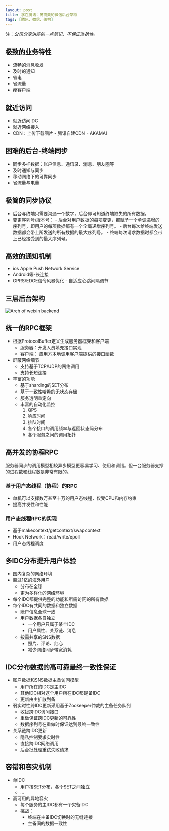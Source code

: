 ```yaml
---
layout: post
title: 学在腾讯：简而美的微信后台架构
tags: [腾讯、微信、架构]
---
```


注：*公司分享讲座的一点笔记，不保证准确性。*

## 极致的业务特性

- 流畅的消息收发
- 及时的通知
- 省电
- 省流量
- 瘦客户端

## 就近访问

- 就近访问IDC
- 就近网络接入
- CDN：上传下载图片
      - 腾讯自建CDN
      - AKAMAI

## 困难的后台-终端同步

- 同步多样数据：账户信息、通讯录、消息、朋友圈等
- 及时通知与同步
- 移动网络下的可靠同步
- 省流量与电量

## 极简的同步协议

- 后台与终端只需要沟通一个数字，后台即可知道终端缺失的所有数据。
- 变更序列号/版本号：
      - 后台对用户数据的每项变更，都赋予一个单调递增的序列号，即用户的每项数据都有一个全局递增序列号。
      - 后台每次给终端发送数据都会带上所发送的所有数据的最大序列号。
      - 终端每次请求数据时都会带上已经接受到的最大序列号。

## 高效的通知机制

- ios Apple Push Network Service
- Android等-长连接
- GPRS/EDGE信令风暴优化
      - 自适应心跳间隔调节

## 三层后台架构

![Arch of weixin backend](https://raw.github.com/youngsterxyf/youngsterxyf.github.com/master/assets/pics/arch-of-weixin-backend.png)

## 统一的RPC框架

- 根据ProtocolBuffer定义生成服务器框架和客户端
     - 服务器：开发人员填充接口实现
     - 客户端： 应用方本地调用客户端提供的接口函数
- 屏蔽网络细节
     - 支持基于TCP/UDP的网络调用
     - 支持长短连接
- 丰富的功能
     - 基于sharding的SET分布
     - 基于一致性哈希的无状态存储
     - 服务透明重定向
     - 丰富的自动化监控
         1. QPS
         2. 响应时间
         3. 排队时间
         4. 各个接口的调用频率与返回状态码分布
         5. 各个服务之间的调用拓扑

## 高并发的协程RPC

服务器同步的调用模型相较异步模型更容易学习、使用和调错。但一台服务器支撑的进程数和线程数是非常有限的。

### 基于用户态线程（协程）的RPC

- 单机可以支撑数万甚至十万的用户态线程，仅受CPU和内存约束
- 提高并发性和性能

### 用户态线程RPC的实现

- 基于makecontext/getcontext/swapcontext
- Hook Network：read/write/epoll
- 用户态线程调度

## 多IDC分布提升用户体验

- 国内复杂的网络环境
- 超过1亿的海外用户
     - 分布在全球
     - 更为多样化的网络环境
- 每个IDC都提供完整的功能和所需访问的所有数据
- 每个IDC有共同的数据和独立数据
     - 账户信息全球一致
     - 用户数据各自独立
         - 一个用户只属于某个IDC
         - 用户属性、关系链、消息
     - 按需共享的SNS数据
         - 照片、评论、红心
         - 减少网络同步带宽消耗

## IDC分布数据的高可靠最终一致性保证

- 账户数据和SNS数据主备访问模型
     - 用户所在的IDC是主IDC
     - 其他IDC相对这个用户所在IDC都是备IDC
     - 更新由主扩散到备
- 弱实时性跨IDC更新采用基于Zookeeper仲裁的主备任务队列
     - 收拢跨IDC访问接口
     - 重做保证跨IDC更新的可靠性
     - 数据序列号在重做时保证达到最终一致性
- 关系链跨IDC更新
     - 隐私控制要求实时性
     - 直接跨IDC网络调用
     - 后台批处理重试失败请求

## 容错和容灾机制

- 单IDC
     - 用户按SET分布，各个SET之间独立
     - ...
- 高可用的异地容灾
     - 每个服务的主IDC都有一个灾备IDC
     - 挑战：
         - 终端在主备IDC切换时的无缝连接
         - 主备间的数据一致性
